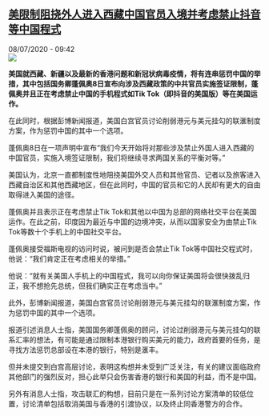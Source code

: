 <!--1594198509000-->
[美限制阻挠外人进入西藏中国官员入境并考虑禁止抖音等中国程式](http://www.rfi.fr//cn/%E4%B8%AD%E5%9B%BD/20200708-%E7%BE%8E%E9%99%90%E5%88%B6%E9%98%BB%E6%8C%A0%E5%A4%96%E4%BA%BA%E8%BF%9B%E5%85%A5%E8%A5%BF%E8%97%8F%E4%B8%AD%E5%9B%BD%E5%AE%98%E5%91%98%E5%85%A5%E5%A2%83%E5%B9%B6%E8%80%83%E8%99%91%E7%A6%81%E6%AD%A2%E6%8A%96%E9%9F%B3%E7%AD%89%E4%B8%AD%E5%9B%BD%E7%A8%8B%E5%BC%8F)
------

<div>08/07/2020 - 09:42</div><img src="https://s.rfi.fr/media/display/436b61c6-1159-11ea-974a-005056a99247/w:310/p:16x9/2019-07-30t040337z_1956011536_rc187164fde0_rtrmadp_3_usa-trade-china_1.jpg"><p><strong>美国就西藏、新疆以及最新的香港问题和新冠状病毒疫情，将有连串惩罚中国的举措，其中包括国务卿蓬佩奥8日宣布向涉及西藏政策的中共官员实施签证限制，蓬佩奥并且正在考虑禁止中国的手机程式如Tik Tok（即抖音的美国版）等在美国运作。</strong></p><div class="t-content__body u-clearfix"><div class="m-interstitial"></div><p>在此同时，根据彭博新闻报道，美国白宫官员讨论削弱港元与美元挂勾的联滙制度方案，作为惩罚中国的其中一个选项。</p><p>蓬佩奥8日在一项声明中宣布“我们今天开始将对那些涉及禁止外国人进入西藏的中国官员，实施入境签证限制，我们将继续寻求两国关系的平衡对等。”</p><p>美国认为，北京一直都制度性地阻挠美国外交人员和其他官员、记者以及旅客进入西藏自治区和其他西藏地区，但在此同时，中国的官员和它的人民却有更大的自由取得进入美国的途径。</p><p>蓬佩奥并且表示正在考虑禁止Tik Tok和其他以中国为总部的网络社交平台在美国运作。在此之前，印度因为最近与中国的边境冲突，从而以国家安全为由禁止Tik Tok等数十个手机上的中国社交平台。</p><p>蓬佩奥接受福斯电视的访问时说，被问到是否会禁止Tik Tok等中国社交程式时，他说：“我们肯定正在考虑相关的举措。”</p><p>他说：“就有关美国人手机上的中国程式，我可以向你保证美国将会很快拨乱归正，我不想抢先总统，但我们确实正在考虑当中。”</p><p>此外，彭博新闻报道，美国白宫官员讨论削弱港元与美元挂勾的联滙制度方案，作为惩罚中国的其中一个选项。</p><p>报道引述消息人士指，美国国务卿蓬佩奥的顾问，讨论过削弱港元与美元挂勾的联系汇率的想法，有可能是通过限制本港银行购买美元的能力，政府首要的任务，是寻找方法惩罚总部设在本港的银行，特别是滙丰。</p><p>但并未提交到白宫高层讨论，表明这构想并未受到广泛关注，有关的建议面临政府其他部门的强烈反对，担心此举只会伤害香港的银行和美国的利益，而不是中国。</p><p>另外有消息人士指，攻击联汇的构想，目前只是在一系列讨论方案清单的较低位置，讨论清单包括取消美国与香港的引渡协议，以及终止同香港警方的合作。</p><div class="o-self-promo o-self-promo--nl o-self-promo--hidden" data-selfpromo-newsletter></div><div class="o-self-promo o-self-promo--app o-self-promo--hidden" data-selfpromo-app></div></div>
